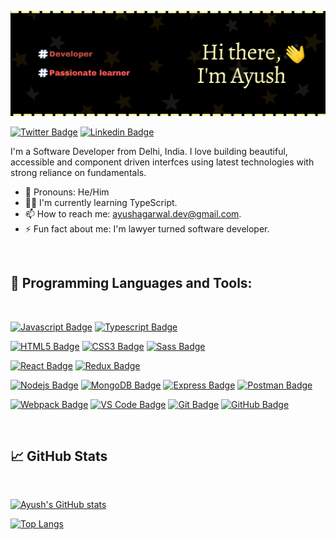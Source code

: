 [![Ayush's GitHub Banner](./assets/gitHubHeader.png)](https://twitter.com/_ayushcode)

[![Twitter Badge](https://img.shields.io/badge/-@_ayushcode-1ca0f1?style=flat&labelColor=1ca0f1&logo=twitter&logoColor=white&link=https://twitter.com/Ipenywis)](https://twitter.com/_ayushcode)
[![Linkedin Badge](https://img.shields.io/badge/-Ayush-0e76a8?style=flat&labelColor=0e76a8&logo=linkedin&logoColor=white)](https://www.linkedin.com/in/ayush-agarwal-145a20166/)

I'm a Software Developer from Delhi, India.
I love building beautiful, accessible and component driven interfces using latest technologies with strong reliance on fundamentals.

-   👨 Pronouns: He/Him
-   👨‍💻 I'm currently learning TypeScript.
-   📫 How to reach me: ayushagarwal.dev@gmail.com.
-   ⚡ Fun fact about me: I'm lawyer turned software developer.

<br>

## 💼 Programming Languages and Tools:

<br>

[![Javascript Badge](https://img.shields.io/badge/-Javascript-F0DB4F?style=for-the-badge&labelColor=black&logo=javascript&logoColor=F0DB4F)](#)
[![Typescript Badge](https://img.shields.io/badge/-Typescript-007acc?style=for-the-badge&labelColor=black&logo=typescript&logoColor=007acc)](#)

[![HTML5 Badge](https://img.shields.io/badge/-HTML5-E34F26?style=for-the-badge&labelColor=black&logo=html5&logoColor=E34F26)](#)
[![CSS3 Badge](https://img.shields.io/badge/-CSS3-1572B6?style=for-the-badge&labelColor=black&logo=css3&logoColor=1572B6)](#)
[![Sass Badge](https://img.shields.io/badge/-Sass-CC6699?style=for-the-badge&labelColor=black&logo=sass&logoColor=CC6699)](#)

[![React Badge](https://img.shields.io/badge/-React-61dafb?style=for-the-badge&labelColor=black&logo=react&logoColor=61dafb)](#)
[![Redux Badge](https://img.shields.io/badge/-redux-764ABC?style=for-the-badge&labelColor=black&logo=redux&logoColor=764ABC)](#)

[![Nodejs Badge](https://img.shields.io/badge/-Nodejs-3C873A?style=for-the-badge&labelColor=black&logo=node.js&logoColor=3C873A)](#)
[![MongoDB Badge](https://img.shields.io/badge/-MongoDB-13AA52?style=for-the-badge&labelColor=white&logo=mongodb&logoColor=13AA52)](#)
[![Express Badge](https://img.shields.io/badge/-Express-ddd?style=for-the-badge&labelColor=black&logo=express&logoColor=white)](#)
[![Postman Badge](https://img.shields.io/badge/-postman-black?style=for-the-badge&labelColor=black&logo=postman)](#)

[![Webpack Badge](https://img.shields.io/badge/-Webpack-c9f4ff?style=for-the-badge&labelColor=black&logo=webpack&logoColor=8DD6F9)](#)
[![VS Code Badge](https://img.shields.io/badge/-VS%20Code-007ACC?style=for-the-badge&labelColor=black&logo=visual-studio-code&logoColor=007ACC)](#)
[![Git Badge](https://img.shields.io/badge/-Git-F05032?style=for-the-badge&labelColor=black&logo=git&logoColor=F05032)](#)
[![GitHub Badge](https://img.shields.io/badge/-GitHub-black?style=for-the-badge&labelColor=black&logo=github&logoColor=white)](#)

<br>

## 📈 GitHub Stats

<br>

[![Ayush's GitHub stats](https://github-readme-stats.vercel.app/api?username=ayush-devshark&hide=contribs,prs&theme=ayu-mirage&hide_border=true)](https://github.com/ayush-devshark/github-readme-stats)

[![Top Langs](https://github-readme-stats.vercel.app/api/top-langs/?username=ayush-devshark&theme=ayu-mirage&hide=dart&layout=compact&hide_border=true&)](https://github.com/ayush-devshark/github-readme-stats)
